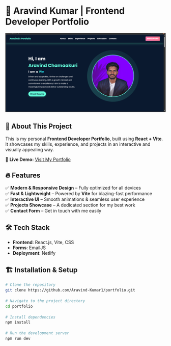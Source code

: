 # 🚀 Aravind Kumar | Frontend Developer Portfolio

![Portfolio Thumbnail](public/thumbnail.png)


## 🌟 About This Project

This is my personal **Frontend Developer Portfolio**, built using **React + Vite**. It showcases my skills, experience, and projects in an interactive and visually appealing way.

🔗 **Live Demo:** [Visit My Portfolio](https://chamaakuriaravindkumar.netlify.app/)

## 🔥 Features

✅ **Modern & Responsive Design** – Fully optimized for all devices  
✅ **Fast & Lightweight** – Powered by **Vite** for blazing-fast performance  
✅ **Interactive UI** – Smooth animations & seamless user experience  
✅ **Projects Showcase** – A dedicated section for my best work  
✅ **Contact Form** – Get in touch with me easily  

## 🛠️ Tech Stack

- **Frontend**: React.js, Vite, CSS  
- **Forms**: EmailJS  
- **Deployment**: Netlify  

## 🏗️ Installation & Setup

```bash
# Clone the repository
git clone https://github.com/Aravind-Kumar1/portfolio.git

# Navigate to the project directory
cd portfolio

# Install dependencies
npm install

# Run the development server
npm run dev

